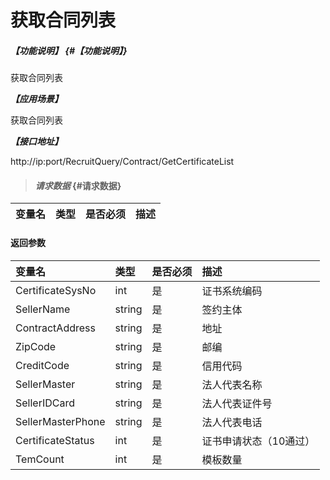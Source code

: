 # 获取合同列表
##### _【功能说明】_ {#【功能说明】}

获取合同列表


_**【应用场景】**_

获取合同列表


_**【接口地址】**_

http://ip:port/RecruitQuery/Contract/GetCertificateList

> #### _请求数据_ {#请求数据}

| 变量名 | 类型 | 是否必须 | 描述 |
| :--- | :--- | :--- | :--- |



#### 返回参数

| 变量名 | 类型 | 是否必须 | 描述 |
| :--- | :--- | :--- | :--- |
| CertificateSysNo| int | 是 | 证书系统编码 |
| SellerName| string| 是 | 签约主体 |
| ContractAddress| string| 是 | 地址 |
| ZipCode| string| 是 | 邮编 |
| CreditCode| string| 是 | 信用代码 |
| SellerMaster| string| 是 | 法人代表名称 |
| SellerIDCard| string| 是 | 法人代表证件号 |
| SellerMasterPhone| string| 是 | 法人代表电话 |
| CertificateStatus| int | 是 | 证书申请状态（10通过） |
| TemCount| int | 是 | 模板数量|

